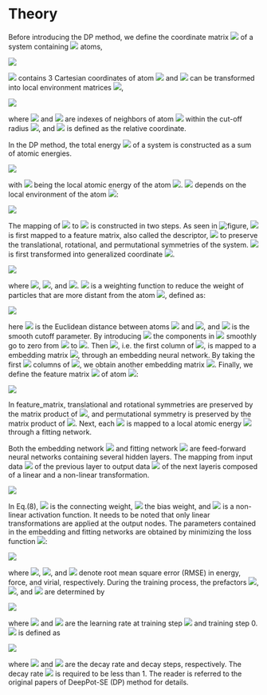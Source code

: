 # Theory

Before introducing the DP method, we define the coordinate matrix <img src="https://latex.codecogs.com/png.image?\dpi{110}\boldsymbol{\mathcal{R}}&space;\in&space;\mathbb{R}^{N&space;\times&space;3}"> of a system containing <img src="https://latex.codecogs.com/png.image?\dpi{110}N"> atoms,

<img src="https://latex.codecogs.com/png.image?\dpi{110}\mathcal{R}=\left\{\boldsymbol{r}_{1}^{T},&space;\cdots,&space;\boldsymbol{r}_{i}^{T},&space;\cdots,&space;\boldsymbol{r}_{N}^{T}\right\}^{T},&space;\boldsymbol{r}_{i}=\left(x_{i},&space;y_{i},&space;z_{i}\right),(1)">

<img src="https://latex.codecogs.com/svg.image?\boldsymbol{r}_{i}"> contains 3 Cartesian coordinates of atom <img src="https://latex.codecogs.com/png.image?\dpi{110}i"> and <img src="https://latex.codecogs.com/png.image?\dpi{110}\boldsymbol{\mathcal{R}}"> can be transformed into local environment matrices <img src="https://latex.codecogs.com/png.image?\dpi{110}\left\{\boldsymbol{\mathcal{R}}^{i}\right\}_{i=1}^{N}">,

<img src="https://latex.codecogs.com/png.image?\dpi{110}\boldsymbol{\mathcal{R}}^{i}=\left\{\boldsymbol{r}_{1&space;i}^{T},&space;\cdots,&space;\boldsymbol{r}_{j&space;i}^{T},&space;\cdots,&space;\boldsymbol{r}_{N_{i},&space;i}^{T}\right\}^{T},&space;\boldsymbol{r}_{j&space;i}=\left(x_{j&space;i},&space;y_{j&space;i},&space;z_{j&space;i}\right),(2)">


where <img src="https://latex.codecogs.com/png.image?\dpi{110}j"> and <img src="https://latex.codecogs.com/png.image?\dpi{110}N_{i}"> are indexes of neighbors of atom <img src="https://latex.codecogs.com/png.image?\dpi{110}i"> within the cut-off radius <img src="https://latex.codecogs.com/png.image?\dpi{110}r_{c}">, and <img src="https://latex.codecogs.com/png.image?\dpi{110}\boldsymbol{r}_{j&space;i}&space;\equiv&space;\boldsymbol{r}_{j}-\boldsymbol{r}_{i}"> is defined as the relative coordinate.

In the DP method, the total energy <img src="http://chart.googleapis.com/chart?cht=tx&chl= E" style="border:none;"> of a system is constructed as a sum of atomic energies. 

<img src="https://latex.codecogs.com/png.image?\dpi{110}&space;E=\sum_{i}&space;E_{i},(3)">

with <img src="https://latex.codecogs.com/png.image?\dpi{110}E_{i}"> being the local atomic energy of the atom <img src="https://latex.codecogs.com/png.image?\dpi{110}i">. <img src="https://latex.codecogs.com/png.image?\dpi{110}E_{i}"> depends on the local environment of the atom <img src="https://latex.codecogs.com/png.image?\dpi{110}i">:

<img src="https://latex.codecogs.com/png.image?\dpi{110}&space;E=\sum_{i}&space;E_{i}=\sum_{i}&space;E\left(\mathcal{R}^{i}\right),(4)">

The mapping of <img src="https://latex.codecogs.com/png.image?\dpi{110}\boldsymbol{\mathcal{R}}^{i}"> to <img src="https://latex.codecogs.com/png.image?\dpi{110}E_{i}"> is constructed in two steps. As seen in ![figure](https://dp-public.oss-cn-beijing.aliyuncs.com/20220523-143747.png),
<img src="https://latex.codecogs.com/png.image?\dpi{110}\boldsymbol{\mathcal{R}}^{i}"> is first mapped to a feature matrix, also called the descriptor, <img src="https://latex.codecogs.com/png.image?\dpi{110}\boldsymbol{\mathcal{D}}^{i}"> to preserve the translational, rotational, and permutational symmetries of the system. <img src="https://latex.codecogs.com/png.image?\dpi{110}\boldsymbol{\mathcal{R}}^{i}&space;\in&space;\mathbb{R}^{N_{i}&space;\times&space;3}"> is first transformed into generalized coordinate <img src="https://latex.codecogs.com/png.image?\dpi{110}\tilde{\boldsymbol{\mathcal{R}}}^{i}&space;\in&space;\mathbb{R}^{N_{i}&space;\times&space;4}">.

<img src="https://latex.codecogs.com/png.image?\dpi{110}&space;\left\{x_{j&space;i},&space;y_{j&space;i},&space;z_{j&space;i}\right\}&space;\mapsto\left\{s\left(r_{j&space;i}\right),&space;\hat{x}_{j&space;i},&space;\hat{y}_{j&space;i},&space;\hat{z}_{j&space;i}\right\},(5)">

where <img src="https://latex.codecogs.com/png.image?\dpi{110}\hat{x}_{j&space;i}=\frac{s\left(r_{j&space;i}\right)&space;x_{j&space;i}}{r_{j&space;i}}">, <img src="https://latex.codecogs.com/png.image?\dpi{110}\hat{y}_{j&space;i}=\frac{s\left(r_{j&space;i}\right)&space;y_{j&space;i}}{r_{j&space;i}}">, and <img src="https://latex.codecogs.com/png.image?\dpi{110}\hat{z}_{j&space;i}=\frac{s\left(r_{j&space;i}\right)&space;z_{j&space;i}}{r_{j&space;i}}">. <img src="https://latex.codecogs.com/png.image?\dpi{110}s\left(r_{j&space;i}\right)"> is a weighting function to reduce the weight of particles that are more distant from the atom <img src="https://latex.codecogs.com/png.image?\dpi{110}i">, defined as:

<img src="https://latex.codecogs.com/png.image?\dpi{110}s\left(r_{j&space;i}\right)=&space;\begin{cases}\frac{1}{r_{j&space;i}},&space;&&space;r_{j&space;i}<r_{c&space;s}&space;\\&space;\frac{1}{r_{j&space;i}}&space;\{&space;{(\frac{r_{j&space;i}&space;-&space;r_{c&space;s}}{&space;r_c&space;-&space;r_{c&space;s}})}^3&space;(-6&space;{(\frac{r_{j&space;i}&space;-&space;r_{c&space;s}}{&space;r_c&space;-&space;r_{c&space;s}})}^2&space;&plus;15&space;\frac{r_{j&space;i}&space;-&space;r_{c&space;s}}{&space;r_c&space;-&space;r_{c&space;s}}&space;-10)&space;&plus;1&space;\},&space;&&space;r_{c&space;s}<r_{j&space;i}<r_{c}&space;\\&space;0,&space;&&space;r_{j&space;i}>r_{c}\end{cases},(6)">

here <img src="https://latex.codecogs.com/png.image?\dpi{110}r_{j&space;i}"> is the Euclidean distance between atoms <img src="https://latex.codecogs.com/png.image?\dpi{110}i"> and <img src="https://latex.codecogs.com/png.image?\dpi{110}j">, and <img src="https://latex.codecogs.com/png.image?\dpi{110}r_{cs}"> is the smooth cutoff parameter. By introducing <img src="https://latex.codecogs.com/png.image?\dpi{110}s\left(r_{j&space;i}\right)"> the components in <img src="https://latex.codecogs.com/png.image?\dpi{110}\tilde{\boldsymbol{\mathcal{R}}}^{i}"> smoothly go to zero from <img src="https://latex.codecogs.com/png.image?\dpi{110}r_{cs}"> to <img src="https://latex.codecogs.com/png.image?\dpi{110}r_{c}">. Then <img src="https://latex.codecogs.com/png.image?\dpi{110}s\left(r_{j&space;i}\right)">, i.e. the first column of <img src="https://latex.codecogs.com/png.image?\dpi{110}\tilde{\boldsymbol{\mathcal{R}}}^{i}">, is mapped to a embedding matrix <img src="https://latex.codecogs.com/png.image?\dpi{110}\mathcal{G}^{i&space;2}&space;\in&space;\mathbb{R}^{N_{i}&space;\times&space;M_{1}}">, through an embedding neural network. By taking the first <img src="https://latex.codecogs.com/png.image?\dpi{110}M_{2}(<M_{1})"> columns of <img src="https://latex.codecogs.com/png.image?\dpi{110}\boldsymbol{\mathcal{G}}^{i&space;2}&space;\in&space;\mathbb{R}^{N_{i}&space;\times&space;M_{2}}">, we obtain another embedding matrix <img src="https://latex.codecogs.com/png.image?\dpi{110}\mathcal{G}^{i&space;2}&space;\in&space;\mathbb{R}^{N_{i}&space;\times&space;M_{2}}">. Finally, we define the feature matrix <img src="https://latex.codecogs.com/png.image?\dpi{110}\mathcal{G}^{i&space;2}&space;\in&space;\mathbb{R}^{M_{1}&space;\times&space;M_{2}}"> of atom <img src="http://chart.googleapis.com/chart?cht=tx&chl= i" style="border:none;">:

<img src="https://latex.codecogs.com/png.image?\dpi{110}\mathcal{D}^{i}=\left(\mathcal{G}^{i&space;1}\right)^{T}&space;\tilde{\mathcal{R}}^{i}\left(\tilde{\mathcal{R}}^{i}\right)^{T}&space;\mathcal{G}^{i&space;2},(7)">

In feature_matrix, translational and rotational symmetries are preserved by the matrix product of <img src="https://latex.codecogs.com/png.image?\dpi{110}\tilde{\mathcal{R}}^{i}\left(\tilde{\mathcal{R}}^{i}\right)^{T}">, and permutational symmetry is preserved by the matrix product of <img src="https://latex.codecogs.com/png.image?\dpi{110}\left(\mathcal{G}^{i}\right)^{T}&space;\tilde{\mathcal{R}}^{i}">. Next, each <img src="https://latex.codecogs.com/png.image?\dpi{110}\boldsymbol{\mathcal{D}}^{i}"> is mapped to a local atomic energy <img src="https://latex.codecogs.com/png.image?\dpi{110}E_{i}"> through a fitting network. 

Both the embedding network <img src="https://latex.codecogs.com/png.image?\dpi{110}\mathcal{N}^e"> and fitting network <img src="https://latex.codecogs.com/png.image?\dpi{110}\mathcal{N}^f"> are feed-forward neural networks containing several hidden layers. The mapping from input data <img src="https://latex.codecogs.com/png.image?\dpi{110}d_{l}^{\mathrm{in}}"> of the previous layer to output data <img src="https://latex.codecogs.com/png.image?\dpi{110}d_{k}^{\mathrm{out}}"> of the next layeris composed of a linear and a non-linear transformation.

<img src="https://latex.codecogs.com/png.image?\dpi{110}d_{k}^{o&space;u&space;t}=\varphi\left(\sum_{k&space;l}&space;w_{k&space;l}&space;d_{l}^{i&space;n}&plus;&space;b_{k}\right),(8)">

In Eq.(8), <img src="https://latex.codecogs.com/png.image?\dpi{110}{w}_{k&space;l}"> is the connecting weight, <img src="https://latex.codecogs.com/png.image?\dpi{110}{b}_{k}"> the bias weight, and <img src="https://latex.codecogs.com/png.image?\dpi{110}\varphi"> is a non-linear activation function. It needs to be noted that only linear transformations are applied at the output nodes. The parameters contained in the embedding and fitting networks are obtained by minimizing the loss function <img src="https://latex.codecogs.com/png.image?\dpi{110}L">:

<img src="https://latex.codecogs.com/png.image?\dpi{110}L\left(p_{\epsilon},&space;p_{f},&space;p_{\xi}\right)=\frac{p_{\epsilon}}{N}&space;\Delta&space;\epsilon^{2}&plus;\frac{p_{f}}{3&space;N}&space;\sum_{i}\left|\Delta&space;\boldsymbol{F}_{i}\right|^{2}&plus;\frac{p_{\xi}}{9N}\|\Delta&space;\xi\|^{2},(9)">

where <img src="https://latex.codecogs.com/png.image?\dpi{110}\Delta&space;\epsilon">, <img src="https://latex.codecogs.com/png.image?\dpi{110}\Delta&space;\boldsymbol{F}_{i}">, and <img src="https://latex.codecogs.com/png.image?\dpi{110}\Delta&space;\xi"> denote root mean square error (RMSE) in energy, force, and virial, respectively. During the training process, the prefactors <img src="https://latex.codecogs.com/png.image?\dpi{110}p_{\epsilon}">, <img src="https://latex.codecogs.com/png.image?\dpi{110}p_{f}">, and <img src="https://latex.codecogs.com/png.image?\dpi{110}p_{\xi}"> are determined by

<img src="https://latex.codecogs.com/png.image?\dpi{110}p(t)=p^{\operatorname{limit}}\left[1-\frac{r_{l}(t)}{r_{l}^{0}}\right]&plus;p^{\operatorname{start}}\left[\frac{r_{l}(t)}{r_{l}^{0}}\right],(10)">

where <img src="https://latex.codecogs.com/png.image?\dpi{110}r_{l}(t)"> and <img src="https://latex.codecogs.com/png.image?\dpi{110}r_{l}^{0}"> are the learning rate at training step <img src="https://latex.codecogs.com/png.image?\dpi{110}t"> and training step 0. <img src="https://latex.codecogs.com/png.image?\dpi{110}r_{l}(t)"> is defined as

<img src="https://latex.codecogs.com/png.image?\dpi{110}r_{l}(t)=r_{l}^{0}&space;\times&space;d_{r}^{t&space;/&space;d_{s}},(11)">

where <img src="https://latex.codecogs.com/png.image?\dpi{110}d_{r}"> and <img src="https://latex.codecogs.com/png.image?\dpi{110}d_{s}"> are the decay rate and decay steps, respectively. The decay rate <img src="https://latex.codecogs.com/png.image?\dpi{110}d_{r}"> is required to be less than 1. The reader is referred to the original papers of DeepPot-SE (DP) method for details.



